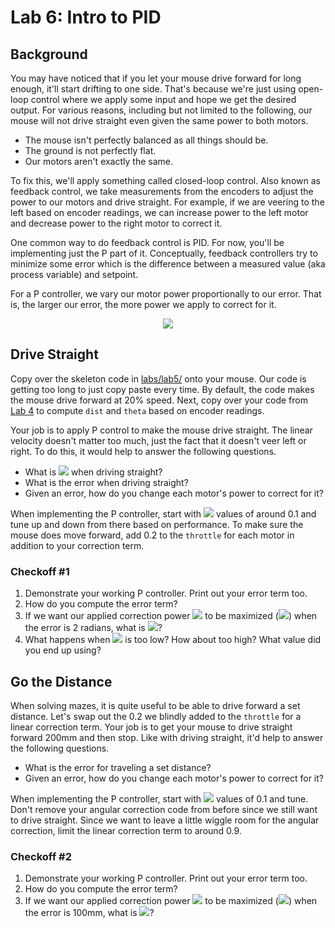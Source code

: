 # Lab 6: Intro to PID

## Background

You may have noticed that if you let your mouse drive forward for long enough, it'll start drifting to one side. That's because we're just using open-loop control where we apply some input and hope we get the desired output. For various reasons, including but not limited to the following, our mouse will not drive straight even given the same power to both motors.

* The mouse isn't perfectly balanced as all things should be.
* The ground is not perfectly flat.
* Our motors aren't exactly the same.

To fix this, we'll apply something called closed-loop control. Also known as feedback control, we take measurements from the encoders to adjust the power to our motors and drive straight. For example, if we are veering to the left based on encoder readings, we can increase power to the left motor and decrease power to the right motor to correct it.

One common way to do feedback control is PID. For now, you'll be implementing just the P part of it. Conceptually, feedback controllers try to minimize some error which is the difference between a measured value (aka process variable) and setpoint.

For a P controller, we vary our motor power proportionally to our error. That is, the larger our error, the more power we apply to correct for it.

<p align="center">
    <img src="https://render.githubusercontent.com/render/math?math=u%28t%29%20%3D%20K_pe%28t%29">
</p>

## Drive Straight

Copy over the skeleton code in [labs/lab5/](../labs/lab5) onto your mouse. Our code is getting too long to just copy paste every time. By default, the code makes the mouse drive forward at 20% speed. Next, copy over your code from [Lab 4](lab4.md) to compute `dist` and `theta` based on encoder readings.

Your job is to apply P control to make the mouse drive straight. The linear velocity doesn't matter too much, just the fact that it doesn't veer left or right. To do this, it would help to answer the following questions.

* What is <img src="https://render.githubusercontent.com/render/math?math=%5Ctheta"> when driving straight?
* What is the error when driving straight?
* Given an error, how do you change each motor's power to correct for it?

When implementing the P controller, start with <img src="https://render.githubusercontent.com/render/math?math=K_p"> values of around 0.1 and tune up and down from there based on performance. To make sure the mouse does move forward, add 0.2 to the `throttle` for each motor in addition to your correction term.

### Checkoff #1

1. Demonstrate your working P controller. Print out your error term too.
2. How do you compute the error term?
3. If we want our applied correction power <img src="https://render.githubusercontent.com/render/math?math=u%28t%29"> to be maximized (<img src="https://render.githubusercontent.com/render/math?math=u%28t%29%3D1">) when the error is 2 radians, what is <img src="https://render.githubusercontent.com/render/math?math=K_p">?
4. What happens when <img src="https://render.githubusercontent.com/render/math?math=K_p"> is too low? How about too high? What value did you end up using?

## Go the Distance

When solving mazes, it is quite useful to be able to drive forward a set distance. Let's swap out the 0.2 we blindly added to the `throttle` for a linear correction term. Your job is to get your mouse to drive straight forward 200mm and then stop. Like with driving straight, it'd help to answer the following questions.

* What is the error for traveling a set distance?
* Given an error, how do you change each motor's power to correct for it?

When implementing the P controller, start with <img src="https://render.githubusercontent.com/render/math?math=K_p"> values of 0.1 and tune. Don't remove your angular correction code from before since we still want to drive straight. Since we want to leave a little wiggle room for the angular correction, limit the linear correction term to around 0.9.

### Checkoff #2

1. Demonstrate your working P controller. Print out your error term too.
2. How do you compute the error term?
3. If we want our applied correction power <img src="https://render.githubusercontent.com/render/math?math=u%28t%29"> to be maximized (<img src="https://render.githubusercontent.com/render/math?math=u%28t%29%3D1">) when the error is 100mm, what is <img src="https://render.githubusercontent.com/render/math?math=K_p">?
